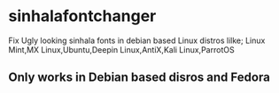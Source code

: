 # sinhalafontchanger
Fix Ugly looking sinhala fonts in debian based Linux distros lilke; Linux Mint,MX Linux,Ubuntu,Deepin Linux,AntiX,Kali Linux,ParrotOS
## Only works in Debian based disros and Fedora
